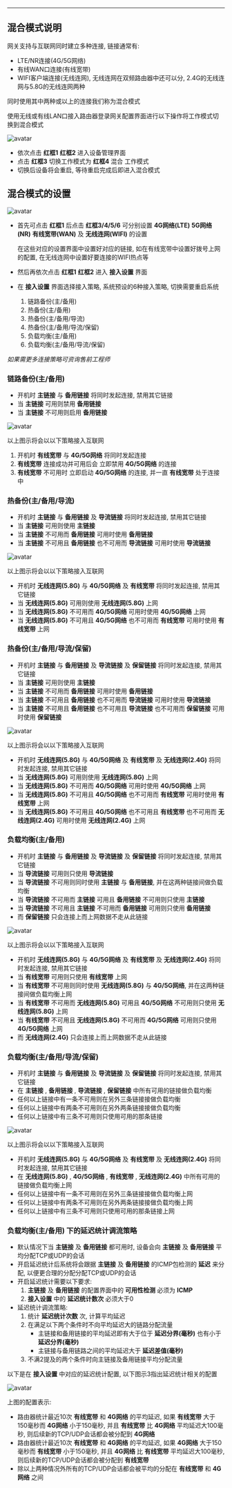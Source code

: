 
------
## 混合模式说明
网关支持与互联网同时建立多种连接, 链接通常有:
- LTE/NR连接(4G/5G网络)
- 有线WAN口连接(有线宽带)
- WIFI客户端连接(无线连网), 无线连网在双频路由器中还可以分, 2.4G的无线连网与5.8G的无线连网两种

同时使用其中两种或以上的连接我们称为混合模式

使用无线或有线LAN口接入路由器登录网关配置界面进行以下操作将工作模式切换到混合模式

![avatar](./switch_mix.png)

- 依次点击 **红框1** **红框2** 进入设备管理界面
- 点击 **红框3** 切换工作模式为 **红框4** 混合 工作模式
- 切换后设备将会重启, 等待重启完成后即进入混合模式


## 混合模式的设置

![avatar](./mix_settings.png)

- 首先可点击 **红框1** 后点击 **红框3/4/5/6** 可分别设置 **4G网络(LTE)** **5G网络(NR)** **有线宽带(WAN)** 及 **无线连网(WIFI)** 的设置

    在这些对应的设置界面中设置好对应的链接, 如在有线宽带中设置好拨号上网的配置, 在无线连网中设置好要连接的WIFI热点等

- 然后再依次点击 **红框1** **红框2** 进入 **接入设置** 界面
- 在 **接入设置** 界面选择接入策略, 系统预设的6种接入策略, 切换需要重启系统
    1. 链路备份(主/备用)
    2. 热备份(主/备用)
    3. 热备份(主/备用/导流)
    4. 热备份(主/备用/导流/保留)
    5. 负载均衡(主/备用)
    6. 负载均衡(主/备用/导流/保留) 

*如果需更多连接策略可资询售前工程师*

### 链路备份(主/备用)
- 开机时 **主链接** 与 **备用链接** 将同时发起连接, 禁用其它链接
- 当 **主链接** 可用则禁用 **备用链接**
- 当 **主链接** 不可用则启用 **备用链接**

![avatar](./mix_cold.png)

以上图示将会以以下策略接入互联网
1. 开机时 **有线宽带** 与 **4G/5G网络** 将同时发起连接
2. **有线宽带** 连接成功并可用后会 立即禁用 **4G/5G网络** 的连接
3. **有线宽带** 不可用时 立即启动 **4G/5G网络** 的连接, 并一直 **有线宽带** 处于连接中


### 热备份(主/备用/导流)
- 开机时 **主链接** 与 **备用链接** 及 **导流链接** 将同时发起连接, 禁用其它链接
- 当 **主链接** 可用则使用 **主链接**
- 当 **主链接** 不可用而 **备用链接** 可用时使用 **备用链接**
- 当 **主链接** 不可用且 **备用链接** 也不可用而 **导流链接** 可用时使用 **导流链接**

![avatar](./mix_hot_mbk.png)

以上图示将会以以下策略接入互联网
- 开机时 **无线连网(5.8G)** 与 **4G/5G网络** 及 **有线宽带** 将同时发起连接, 禁用其它链接
- 当 **无线连网(5.8G)** 可用则使用 **无线连网(5.8G)** 上网
- 当 **无线连网(5.8G)** 不可用而 **4G/5G网络** 可用时使用 **4G/5G网络** 上网
- 当 **无线连网(5.8G)** 不可用且 **4G/5G网络** 也不可用而 **有线宽带** 可用时使用 **有线宽带** 上网


### 热备份(主/备用/导流/保留)
- 开机时 **主链接** 与 **备用链接** 及 **导流链接** 及 **保留链接** 将同时发起连接, 禁用其它链接
- 当 **主链接** 可用则使用 **主链接**
- 当 **主链接** 不可用而 **备用链接** 可用时使用 **备用链接**
- 当 **主链接** 不可用且 **备用链接** 也不可用而 **导流链接** 可用时使用 **导流链接**
- 当 **主链接** 不可用且 **备用链接** 也不可用且 **导流链接** 也不可用而 **保留链接** 可用时使用 **保留链接**

![avatar](./mix_hot_mbkr.png)

以上图示将会以以下策略接入互联网
- 开机时 **无线连网(5.8G)** 与 **4G/5G网络** 及 **有线宽带** 及 **无线连网(2.4G)** 将同时发起连接, 禁用其它链接
- 当 **无线连网(5.8G)** 可用则使用 **无线连网(5.8G)** 上网
- 当 **无线连网(5.8G)** 不可用而 **4G/5G网络** 可用时使用 **4G/5G网络** 上网
- 当 **无线连网(5.8G)** 不可用且 **4G/5G网络** 也不可用而 **有线宽带** 可用时使用 **有线宽带** 上网
- 当 **无线连网(5.8G)** 不可用且 **4G/5G网络** 也不可用且 **有线宽带** 也不可用而 **无线连网(2.4G)** 可用时使用 **无线连网(2.4G)** 上网


### 负载均衡(主/备用)
- 开机时 **主链接** 与 **备用链接** 及 **导流链接** 及 **保留链接** 将同时发起连接, 禁用其它链接
- 当 **导流链接** 可用则只使用 **导流链接**
- 当 **导流链接** 不可用则同时使用 **主链接** 与 **备用链接**, 并在这两种链接间做负载均衡
- 当 **导流链接** 不可用而 **主链接** 可用且 **备用链接** 不可用则只使用 **主链接**
- 当 **导流链接** 不可用且 **主链接** 不可用而 **备用链接** 可用则只使用 **备用链接**
- 而  **保留链接** 只会连接上而上网数据不走从此链接

![avatar](./mix_dbdc_mb.png)

以上图示将会以以下策略接入互联网
- 开机时 **无线连网(5.8G)** 与 **4G/5G网络** 及 **有线宽带** 及 **无线连网(2.4G)** 将同时发起连接, 禁用其它链接
- 当 **有线宽带** 可用则只使用 **有线宽带** 上网
- 当 **有线宽带** 不可用则同时使用 **无线连网(5.8G)** 与 **4G/5G网络**, 并在这两种链接间做负载均衡上网
- 当 **有线宽带** 不可用而 **无线连网(5.8G)** 可用且 **4G/5G网络** 不可用则只使用 **无线连网(5.8G)** 上网
- 当 **有线宽带** 不可用且 **无线连网(5.8G)** 不可用而 **4G/5G网络** 可用则只使用 **4G/5G网络** 上网
- 而  **无线连网(2.4G)** 只会连接上而上网数据不走从此链接


### 负载均衡(主/备用/导流/保留) 
- 开机时 **主链接** 与 **备用链接** 及 **导流链接** 及 **保留链接** 将同时发起连接, 禁用其它链接
- 在 **主链接** , **备用链接** , **导流链接** , **保留链接** 中所有可用的链接做负载均衡
- 任何以上链接中有一条不可用则在另外三条链接接做负载均衡
- 任何以上链接中有两条不可用则在另外两条链接接做负载均衡
- 任何以上链接中有三条不可用则只使用可用的那条链接

![avatar](./mix_dbdc_mb.png)

以上图示将会以以下策略接入互联网
- 开机时 **无线连网(5.8G)** 与 **4G/5G网络** 及 **有线宽带** 及 **无线连网(2.4G)** 将同时发起连接, 禁用其它链接
- 在 **无线连网(5.8G)** , **4G/5G网络** , **有线宽带** , **无线连网(2.4G)** 中所有可用的链接做负载均衡上网
- 任何以上链接中有一条不可用则在另外三条链接接做负载均衡上网
- 任何以上链接中有两条不可用则在另外两条链接接做负载均衡上网
- 任何以上链接中有三条不可用则只使用可用的那条链接上网

### 负载均衡(主/备用) 下的延迟统计调流策略
- 默认情况下当 **主链接** 及 **备用链接** 都可用时, 设备会向 **主链接** 及 **备用链接** 平均分配TCP或UDP的会话
- 开启延迟统计后系统将会跟据 **主链接** 及 **备用链接** 的ICMP包检测的 **延迟** 来分配, 以便更合理的分配分配TCP或UDP的会话
- 开启延迟统计需要以下要求:
    1. **主链接** 及 **备用链接** 的配置界面中的 **可用性检测** 必须为 **ICMP**
    2. **接入设置** 中的 **延迟统计数次** 必须大于0
- 延迟统计调流策略:
    1. 统计 **延迟统计次数** 次, 计算平均延迟
    2. 在满足以下两个条件时不向平均延迟大的链路分配流量
        - 主链接和备用链接的平均延迟即有大于位于 **延迟分界(毫秒)** 也有小于 **延迟分界(毫秒)** 
        - 主链接与备用链路之间的平均延迟大于 **延迟差值(毫秒)**
    3. 不满2提及的两个条件时向主链接及备用链接平均分配流量

以下是在 **接入设置** 中对应的延迟统计配置, 以下图示3指出延迟统计相关的配置

![avatar](./mix_dbdc_mb_delay.png)

上图的配置表示:
- 路由器统计最近10次 **有线宽带** 和 **4G网络** 的平均延迟, 如果 **有线宽带** 大于150毫秒而 **4G网络** 小于150毫秒, 并且 **有线宽带** 比 **4G网络** 平均延迟大100毫秒, 则后续新的TCP/UDP会话都会被分配到 **4G网络**
- 路由器统计最近10次 **有线宽带** 和 **4G网络** 的平均延迟, 如果 **4G网络** 大于150毫秒而 **有线宽带** 小于150毫秒, 并且 **4G网络** 比 **有线宽带** 平均延迟大100毫秒, 则后续新的TCP/UDP会话都会被分配到 **有线宽带**
- 除以上两种情况外所有的TCP/UDP会话都会被平均的分配在 **有线宽带** 和 **4G网络** 之间

